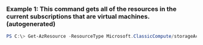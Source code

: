 ### Example 1: This command gets all of the resources in the current subscriptions that are virtual machines. (autogenerated)
```powershell
PS C:\> Get-AzResource -ResourceType Microsoft.ClassicCompute/storageAccounts
```

